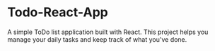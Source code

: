 # Todo-React-App
A simple ToDo list application built with React. 
This project helps you manage your daily tasks and keep track of what you've done.
